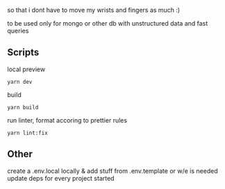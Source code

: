 so that i dont have to move my wrists and fingers as much :)

to be used only for mongo or other db with unstructured data and fast queries

## Scripts

local preview

```
yarn dev
```

build

```
yarn build
```

run linter, format accoring to prettier rules

```
yarn lint:fix
```

## Other

create a .env.local locally & add stuff from .env.template or w/e is needed
update deps for every project started
